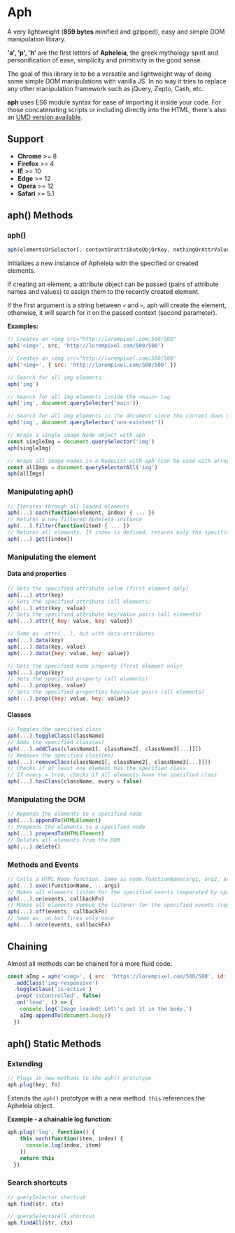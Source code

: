 # Aph

A very lightweight (**859 bytes** minified and gzipped), easy and simple DOM manipulation library.

**'a', 'p', 'h'** are the first letters of **Apheleia**, the greek mythology spirit and personification of ease, simplicity and primitivity in the good sense.

The goal of this library is to be a versatile and lightweight way of doing some simple DOM manipulations with vanilla JS. In no way it tries to replace any other manipulation framework such as jQuery, Zepto, Cash, etc.

**aph** uses ES6 module syntax for ease of importing it inside your code. For those concatenating scripts or including directly into the HTML, there's also an [UMD version available](https://github.com/kaisermann/aph/tree/master/dist/aph.js).

## Support
* **Chrome** >= 8
* **Firefox** >= 4
* **IE** >= 10
* **Edge** >= 12
* **Opera** >= 12
* **Safari** >= 5.1

## aph() Methods

### aph()

```javascript
aph(elementsOrSelector[, contextOrattributeObjOrKey, nothingOrAttrValue])
```

Initializes a new instance of Apheleia with the specified or created elements.

If creating an element, a attribute object can be passed (pairs of attribute names and values) to assign them to the recently created element.

If the first argument is a string between `<` and `>`, aph will create the element, otherwise, it will search for it on the passed context (second parameter).

**Examples:**

```javascript
// Creates an <img src="http://lorempixel.com/500/500"
aph('<img>', src, 'http://lorempixel.com/500/500')

// Creates an <img src="http://lorempixel.com/500/500"
aph('<img>', { src: 'http://lorempixel.com/500/500' })

// Search for all img elements
aph('img')

// Search for all img elements inside the <main> tag
aph('img', document.querySelector('main'))

// Search for all img elements in the document since the context does not exist
aph('img', document.querySelector('non-existent'))

// Wraps a single image Node object with aph
const singleImg = document.querySelector('img')
aph(singleImg)

// Wraps all image nodes in a NodeList with aph (can be used with arrays as well)
const allImgs = document.querySelectorAll('img')
aph(allImgs)
```

### Manipulating aph()
```javascript
// Iterates through all loaded elements
aph(...).each(function(element, index) { ... })
// Returns a new filtered Apheleia instance
aph(...).filter(function(item) { ... })
// Returns all elements. If index is defined, returns only the specified item.
aph(...).get([index])
```

### Manipulating the element

#### Data and properties
```javascript
// Gets the specified attribute value (first element only)
aph(...).attr(key)
// Sets the specified attribute (all elements)
aph(...).attr(key, value)
// Sets the specified attribute key/value pairs (all elements)
aph(...).attr({ key: value, key: value})

// Same as .attr(...), but with data-attributes
aph(...).data(key)
aph(...).data(key, value)
aph(...).data({key: value, key: value})

// Gets the specified node property (first element only)
aph(...).prop(key)
// Sets the specified property (all elements)
aph(...).prop(key, value)
// Sets the specified properties key/value pairs (all elements)
aph(...).prop({key: value, key: value})
```
#### Classes

```javascript
// Toggles the specified class
aph(...).toggleClass(className)
// Adds the specified class(es)
aph(...).addClass(className1[, className2[, className3[...]]])
// Removes the specified class(es)
aph(...).removeClass(className1[, className2[, className3[...]]])
// Checks if at least one element has the specified class.
// If every = true, checks if all elements have the specified class
aph(...).hasClass(className, every = false)
```
### Manipulating the DOM
```javascript
// Appends the elements to a specified node
aph(...).appendTo(HTMLElement)
// Prepends the elements to a specified node
aph(...).prependTo(HTMLElement)
// Deletes all elements from the DOM
aph(...).delete()
```

### Methods and Events
```javascript
// Calls a HTML Node function. Same as node.functionName(arg1, arg2, arg3...)
aph(...).exec(functionName, ...args)
// Makes all elements listen for the specified events (separated by spaces)
aph(...).on(events, callbackFn)
// Makes all elements remove the listener for the specified events (separated by spaces)
aph(...).off(events, callbackFn)
// Same as .on but fires only once
aph(...).once(events, callbackFn)
```

## Chaining
Almost all methods can be chained for a more fluid code.
```javascript
const aImg = aph('<img>', { src: 'https://lorempixel.com/500/500', id: 'test-img' })
  .addClass('img-responsive')
  .toggleClass('is-active')
  .prop('isControlled', false)
  .on('load', () => {
    console.log('Image loaded! Let\'s put it in the body.')
    aImg.appendTo(document.body))
  })
```

## aph() Static Methods

### Extending

```javascript
// Plugs in new methods to the aph() prototype
aph.plug(key, fn)
```

Extends the `aph()` prototype with a new method. `this` references the Apheleia object.

**Example - a chainable log function:**

```javascript
aph.plug('log', function() {
    this.each(function(item, index) {
      console.log(index, item)
    })
    return this
  })
```

### Search shortcuts

```javascript
// querySelector shortcut
aph.find(str, ctx)

// querySelectorAll shortcut
aph.findAll(str, ctx)
```

